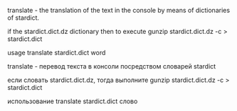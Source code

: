 translate - the translation of the text in the console by means of dictionaries of stardict.

if the stardict.dict.dz dictionary then to execute gunzip stardict.dict.dz -c > stardict.dict

usage
translate stardict.dict word

translate -  перевод текста в консоли посредством словарей stardict

если словать stardict.dict.dz, тогда выполните gunzip stardict.dict.dz -c > stardict.dict

использование
translate stardict.dict слово
